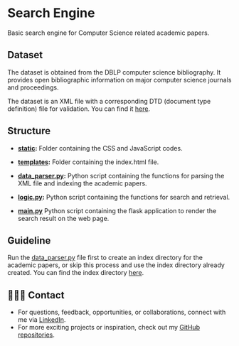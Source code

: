 # Search Engine
Basic search engine for Computer Science related academic papers.

## Dataset
The dataset is obtained from the DBLP computer science bibliography. It provides open bibliographic information on 
major computer science journals and proceedings.

The dataset is an XML file with a corresponding DTD (document type definition) file for validation. You can find 
it [here](https://dblp.uni-trier.de/xml/).

## Structure
* **[static](https://github.com/gloryodeyemi/Search_Engine/tree/main/static):** Folder containing the CSS and JavaScript
codes.

* **[templates](https://github.com/gloryodeyemi/Search_Engine/tree/main/templates):** Folder containing the index.html 
file.

* **[data_parser.py](https://github.com/gloryodeyemi/Search_Engine/blob/main/data_parser.py):** Python script containing
the functions for parsing the XML file and indexing the academic papers.

* **[logic.py](https://github.com/gloryodeyemi/Search_Engine/blob/main/logic.py):** Python script containing the 
functions for search and retrieval.

* **[main.py](https://github.com/gloryodeyemi/Search_Engine/blob/main/main.py)** Python script containing the flask
application to render the search result on the web page.

## Guideline
Run the [data_parser.py](https://github.com/gloryodeyemi/Search_Engine/blob/main/data_parser.py) file first to create an 
index directory for the academic papers, or skip this process and use the index directory already created. You can find
the index directory [here](https://drive.google.com/file/d/1hos03WxYXfzqRpQL9_ceP8_ioeScxGfr/view?usp=sharing).

## 👩🏽‍💻 Contact
- For questions, feedback, opportunities, or collaborations, connect with me via [LinkedIn](https://www.linkedin.com/in/glory-odeyemi/).
- For more exciting projects or inspiration, check out my [GitHub repositories](https://github.com/gloryodeyemi).
